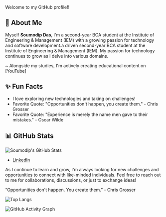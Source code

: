 Welcome to my GitHub profile!!

## 🚀 About Me

Myself **Soumodip Das**, 
I'm a second-year BCA student at the Institute of Engineering & Management (IEM) with a growing passion for technology and software development.a driven second-year BCA student at the Institute of Engineering & Management (IEM). My passion for technology continues to grow as I delve into various domains.

~ Alongside my studies, I'm actively creating educational content on [YouTube]

## ✨ Fun Facts

- I love exploring new technologies and taking on challenges!
- Favorite Quote: "Opportunities don't happen, you create them." - Chris Grosser
- Favorite Quote: "Experience is merely the name men gave to their mistakes." - Oscar Wilde

## 📊 GitHub Stats

![Soumodip's GitHub Stats](https://github-readme-stats.vercel.app/api?username=itssoumodip&show_icons=true&theme=radical)

- [LinkedIn](https://www.linkedin.com/in/soumodip-das/)

As I continue to learn and grow, I'm always looking for new challenges and opportunities to connect with like-minded individuals. Feel free to reach out to me for collaborations, discussions, or just to exchange ideas!

“Opportunities don't happen. You create them.” - Chris Grosser

![Top Langs](https://github-readme-stats.vercel.app/api/top-langs/?username=itssoumodip&layout=compact&theme=radical)

![GitHub Activity Graph](https://activity-graph.herokuapp.com/graph?username=itssoumodip&theme=dracula)


